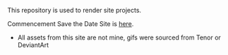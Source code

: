 This repository is used to render site projects.

Commencement Save the Date Site is [here](https://html-preview.github.io/?url=https://github.com/Olefincode/savethedate_site/blob/main/Commencement%20Site/home_page.html).
* All assets from this site are not mine, gifs were sourced from Tenor or DeviantArt
